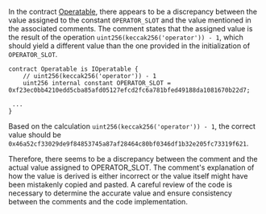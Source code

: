 In the contract [Operatable](https://github.com/code-423n4/2023-07-axelar/blob/main/contracts/its/utils/Operatable.sol#L14-L15), there appears to be a discrepancy between the value assigned to the constant `OPERATOR_SLOT` and the value mentioned in the associated comments. The comment states that the assigned value is the result of the operation `uint256(keccak256('operator')) - 1`, which should yield a different value than the one provided in the initialization of `OPERATOR_SLOT`.

```solidity 
contract Operatable is IOperatable {
    // uint256(keccak256('operator')) - 1 
    uint256 internal constant OPERATOR_SLOT = 0xf23ec0bb4210edd5cba85afd05127efcd2fc6a781bfed49188da1081670b22d7;

 ...
}
```

Based on the calculation `uint256(keccak256('operator')) - 1`, the correct value should be `0x46a52cf33029de9f84853745a87af28464c80bf0346df1b32e205fc73319f621`.

Therefore, there seems to be a discrepancy between the comment and the actual value assigned to OPERATOR_SLOT. The comment's explanation of how the value is derived is either incorrect or the value itself might have been mistakenly copied and pasted. A careful review of the code is necessary to determine the accurate value and ensure consistency between the comments and the code implementation.